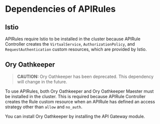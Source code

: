 # Dependencies of APIRules

## Istio

APIRules require Istio to be installed in the cluster because APIRule Controller creates the `VirtualService`, `AuthorizationPolicy`, and `RequestAuthentication` custom resources, which are provided by Istio.

## Ory Oathkeeper

>**CAUTION:** Ory Oathkeeper has been deprecated. This dependency will change in the future.

To use APIRules, both Ory Oathkeeper and Ory Oathkeeper Maester must be installed in the cluster. This is required because APIRule Controller creates the Rule custom resource when an APIRule has defined an access strategy other than `allow` and `no_auth`.

You can install Ory Oathkeeper by installing the API Gateway module.